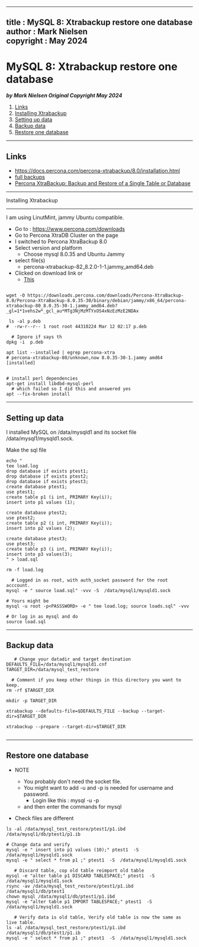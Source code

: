  
---
title : MySQL 8: Xtrabackup restore one database
author : Mark Nielsen  
copyright : May 2024  
---


MySQL 8: Xtrabackup restore one database
==============================

_**by Mark Nielsen
Original Copyright May 2024**_

1. [Links](#links)
2. [Installing Xtrabackup](#i)
3. [Setting up data](#s)
4. [Backup data](#b)
5. [Restore one database](#r)

* * *
<a name=Links></a>Links
-----
* https://docs.percona.com/percona-xtrabackup/8.0/installation.html
* [full backups](https://docs.percona.com/percona-xtrabackup/8.0/create-full-backup.html#:~:text=To%20create%20a%20backup%2C%20run,the%20location%20of%20those%2C%20too.)
* [Percona XtraBackup: Backup and Restore of a Single Table or Database](https://www.percona.com/blog/percona-xtrabackup-backup-and-restore-of-a-single-table-or-database/)

* * *
<a name=i></a> Installing Xtrabackup

-----

I am using LinutMint, jammy Ubuntu compatible.

* Go to : https://www.percona.com/downloads
* Go to Percona XtraDB Cluster on the page
* I switched to Percona XtraBackup 8.0
* Select version and platform
   * Choose mysql 8.0.35 and Ubuntu Jammy
* select file(s)
    * percona-xtrabackup-82_8.2.0-1-1.jammy_amd64.deb
* Clicked on download link or
    * [This](https://downloads.percona.com/downloads/Percona-XtraBackup-8.0/Percona-XtraBackup-8.0.35-30/binary/debian/jammy/x86_64/percona-xtrabackup-80_8.0.35-30-1.jammy_amd64.deb?_gl=1*1vehs2w*_gcl_au*MTg3NjMzMTYxOS4xNzEzMzE2NDAx)

```

wget -O https://downloads.percona.com/downloads/Percona-XtraBackup-8.0/Percona-XtraBackup-8.0.35-30/binary/debian/jammy/x86_64/percona-xtrabackup-80_8.0.35-30-1.jammy_amd64.deb?_gl=1*1vehs2w*_gcl_au*MTg3NjMzMTYxOS4xNzEzMzE2NDAx

 ls -al p.deb
#  -rw-r--r-- 1 root root 44310224 Mar 12 02:17 p.deb

  # Ignore if says th
dpkg -i  p.deb

apt list --installed | egrep percona-xtra
# percona-xtrabackup-80/unknown,now 8.0.35-30-1.jammy amd64 [installed]


# install perl dependencies
apt-get install libdbd-mysql-perl
  # which failed so I did this and answered yes
apt --fix-broken install

```

* * *
<a name=s></a>Setting up data
-----

I installed MySQL on /data/mysqld1 and its socket file /data/mysql1/mysqld1.sock.

Make the sql file
```
echo "
tee load.log
drop database if exists ptest1;
drop database if exists ptest2;
drop database if exists ptest3;
create database ptest1;
use ptest1;
create table p1 (i int, PRIMARY Key(i));
insert into p1 values (1);

create database ptest2;
use ptest2;
create table p2 (i int, PRIMARY Key(i));
insert into p2 values (2);

create database ptest3;
use ptest3;
create table p3 (i int, PRIMARY Key(i));
insert into p3 values(3);
" > load.sql

rm -f load.log

  # Logged in as root, with auth_socket password for the root acccount. 
mysql -e " source load.sql" -vvv -S  /data/mysql1/mysqld1.sock

# Yours might be
mysql -u root -p<PASSSWORD> -e " tee load.log; source loads.sql" -vvv

# Or log in as mysql and do
source load.sql

```

* * *
<a name=b></a>Backup data
-----

```
   # Change your datadir and target destination
DEFAULTS_FILE=/data/mysql1/mysqld1.cnf
TARGET_DIR=/data/mysql_test_restore

  # Comment if you keep other things in this directory you want to keep. 
rm -rf $TARGET_DIR

mkdir -p TARGET_DIR

xtrabackup --defaults-file=$DEFAULTS_FILE --backup --target-dir=$TARGET_DIR

xtrabackup --prepare --target-dir=$TARGET_DIR


```


* * *
<a name=r></a>Restore one database
-----

* NOTE
    * You probably don't need the socket file.
    * You might want to add -u and -p is needed for username and password.
        * Login like this : mysql -u <NAME> -p
	* and then enter the commands for mysql

* Check files are different
```
ls -al /data/mysql_test_restore/ptest1/p1.ibd /data/mysql1/db/ptest1/p1.ib

# Change data and verify
mysql -e " insert into p1 values (10);" ptest1  -S  /data/mysql1/mysqld1.sock
mysql -e " select * from p1 ;" ptest1  -S  /data/mysql1/mysqld1.sock  

   # Discard table, cop old table reimport old table
mysql -e "alter table p1 DISCARD TABLESPACE;" ptest1  -S  /data/mysql1/mysqld1.sock
rsync -av /data/mysql_test_restore/ptest1/p1.ibd /data/mysql1/db/ptest1
chown mysql /data/mysql1/db/ptest1/p1.ibd
mysql -e "alter table p1 IMPORT TABLESPACE;" ptest1  -S  /data/mysql1/mysqld1.sock  

   # Verify data is old table, Verify old table is now the same as live table. 
ls -al /data/mysql_test_restore/ptest1/p1.ibd /data/mysql1/db/ptest1/p1.ib
mysql -e " select * from p1 ;" ptest1  -S  /data/mysql1/mysqld1.sock 

```

